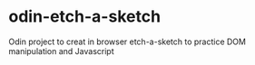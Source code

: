 # odin-etch-a-sketch
Odin project to creat in browser etch-a-sketch to practice DOM manipulation and Javascript
